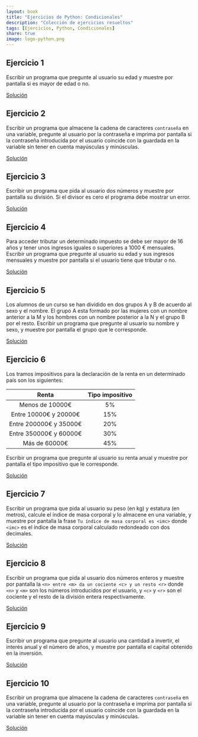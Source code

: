 ```yaml
---
layout: book
title: "Ejercicios de Python: Condicionales"
description: "Colección de ejercicios resueltos"
tags: [Ejercicios, Python, Condicionales]
share: true
image: logo-python.png
---
```


## Ejercicio 1

Escribir un programa que pregunte al usuario su edad y muestre por pantalla si es mayor de edad o no.

[Solución](https://nbviewer.jupyter.org/github/asalber/asalber.github.io/blob/master/python/ejercicios/soluciones/condicionales/ejercicio1.ipynb)

## Ejercicio 2

Escribir un programa que almacene la cadena de caracteres `contraseña` en una variable, pregunte al usuario por la contraseña e imprima por pantalla si la contraseña introducida por el usuario coincide con la guardada en la variable sin tener en cuenta mayúsculas y minúsculas.

[Solución](https://nbviewer.jupyter.org/github/asalber/asalber.github.io/blob/master/python/ejercicios/soluciones/condicionales/ejercicio2.ipynb)

## Ejercicio 3

Escribir un programa que pida al usuario dos números y muestre por pantalla su división. Si el divisor es cero el programa debe mostrar un error.

[Solución](https://nbviewer.jupyter.org/github/asalber/asalber.github.io/blob/master/python/ejercicios/soluciones/condicionales/ejercicio3.ipynb)

## Ejercicio 4

Para acceder tributar un determinado impuesto se debe ser mayor de 16 años y tener unos ingresos iguales o superiores a 1000 € mensuales.
Escribir un programa que pregunte al usuario su edad y sus ingresos mensuales y muestre por pantalla si el usuario tiene que tributar o no.

[Solución](https://nbviewer.jupyter.org/github/asalber/asalber.github.io/blob/master/python/ejercicios/soluciones/condicionales/ejercicio4.ipynb)

## Ejercicio 5

Los alumnos de un curso se han dividido en dos grupos A y B de acuerdo al sexo y el nombre. El grupo A esta formado por las mujeres con un nombre anterior a la M y los hombres con un nombre posterior a la N y el grupo B por el resto.
Escribir un programa que pregunte al usuario su nombre y sexo, y muestre por pantalla el grupo que le corresponde. 

[Solución](https://nbviewer.jupyter.org/github/asalber/asalber.github.io/blob/master/python/ejercicios/soluciones/condicionales/ejercicio5.ipynb)

## Ejercicio 6

Los tramos impositivos para la declaración de la renta en un determinado país son los siguientes:

|         Renta          | Tipo impositivo |
| :--------------------: | :-------------: |
|    Menos de 10000€     |       5%        |
| Entre 10000€ y 20000€  |       15%       |
| Entre 200000€ y 35000€ |       20%       |
| Entre 350000€ y 60000€ |       30%       |
|     Más de 60000€      |       45%       |

Escribir un programa que pregunte al usuario su renta anual y muestre por pantalla el tipo impositivo que le corresponde.

[Solución](https://nbviewer.jupyter.org/github/asalber/asalber.github.io/blob/master/python/ejercicios/soluciones/condicionales/ejercicio6.ipynb)

## Ejercicio 7

Escribir un programa que pida al usuario su peso (en kg) y estatura (en metros), calcule el índice de masa corporal y lo almacene en una variable, y muestre por pantalla la frase `Tu índice de masa corporal es <imc>` donde `<imc>` es el índice de masa corporal calculado redondeado con dos decimales.

[Solución](https://nbviewer.jupyter.org/github/asalber/asalber.github.io/blob/master/python/ejercicios/soluciones/condicionales/ejercicio7.ipynb)

## Ejercicio 8

Escribir un programa que pida al usuario dos números enteros y muestre por pantalla la `<n> entre <m> da un cociente <c> y un resto <r>` donde `<n>` y `<m>` son los números introducidos por el usuario, y `<c>` y `<r>` son el cociente y el resto de la división entera respectivamente.

[Solución](https://nbviewer.jupyter.org/github/asalber/asalber.github.io/blob/master/python/ejercicios/soluciones/condicionales/ejercicio8.ipynb)

## Ejercicio 9

Escribir un programa que pregunte al usuario una cantidad a invertir, el interés anual y el número de años, y muestre por pantalla el capital obtenido en la inversión.

[Solución](https://nbviewer.jupyter.org/github/asalber/asalber.github.io/blob/master/python/ejercicios/soluciones/condicionales/ejercicio9.ipynb)

## Ejercicio 10

Escribir un programa que almacene la cadena de caracteres `contraseña` en una variable, pregunte al usuario por la contraseña e imprima por pantalla si la contraseña introducida por el usuario coincide con la guardada en la variable sin tener en cuenta mayúsculas y minúsculas.

[Solución](https://nbviewer.jupyter.org/github/asalber/asalber.github.io/blob/master/python/ejercicios/soluciones/condicionales/ejercicio10.ipynb)
